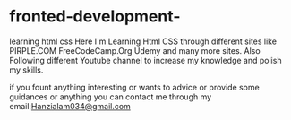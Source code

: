 # fronted-development-
learning html css
Here I'm Learning Html CSS through different sites like PIRPLE.COM FreeCodeCamp.Org Udemy and many more sites. Also Following different Youtube channel to increase my knowledge and polish my skills.

if you fount anything interesting or wants to advice or provide some guidances or anything  you can contact me through my email:Hanzialam034@gmail.com
